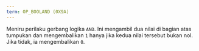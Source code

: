 ```yaml
---
term: OP_BOOLAND (0X9A)
---
```


Meniru perilaku gerbang logika `AND`. Ini mengambil dua nilai di bagian atas tumpukan dan mengembalikan `1` hanya jika kedua nilai tersebut bukan nol. Jika tidak, ia mengembalikan `0`.